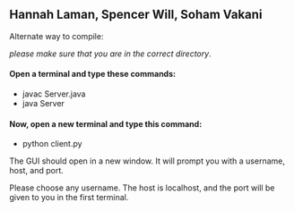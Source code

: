 ## Hannah Laman, Spencer Will, Soham Vakani

Alternate way to compile:

*please make sure that you are in the correct directory*.

#### Open a terminal and type these commands: <br>
- javac Server.java <br>
- java Server <br>
#### Now, open a new terminal and type this command: <br>
- python client.py <br>

The GUI should open in a new window. It will prompt you with a username, host, and port. 

Please choose any username. The host is localhost, and the port will be given to you in the first terminal. <br>
